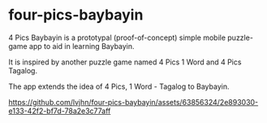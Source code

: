 # four-pics-baybayin

4 Pics Baybayin is a prototypal (proof-of-concept) simple mobile puzzle-game app to aid in learning Baybayin. 

It is inspired by another puzzle game named 4 Pics 1 Word and 4 Pics Tagalog. 

The app extends the idea of 4 Pics, 1 Word - Tagalog to Baybayin. 

https://github.com/lvjhn/four-pics-baybayin/assets/63856324/2e893030-e133-42f2-bf7d-78a2e3c77aff

